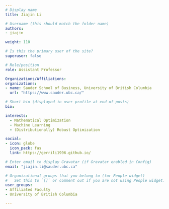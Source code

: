 ```yaml
---
# Display name
title: Jiajin Li

# Username (this should match the folder name)
authors:
- jiajin

weight: 110

# Is this the primary user of the site?
superuser: false

# Role/position
role: Assistant Professor

Organizations/Affiliations:
organizations:
- name: Sauder School of Business, University of British Columbia
  url: "https://www.sauder.ubc.ca/"

# Short bio (displayed in user profile at end of posts)
bio:

interests:
  - Mathematical Optimization
  - Machine Learning
  - (Distributionally) Robust Optimization

social:
- icon: globe
  icon_pack: fas
  link: https://gerrili1996.github.io/

# Enter email to display Gravatar (if Gravatar enabled in Config)
email: "jiajin.li@sauder.ubc.ca"

# Organizational groups that you belong to (for People widget)
#   Set this to `[]` or comment out if you are not using People widget.
user_groups:
- Affiliated Faculty
- University of British Columbia

---
```

